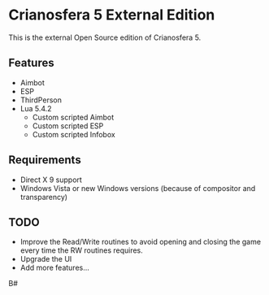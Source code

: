 # Crianosfera 5 External Edition
This is the external Open Source edition of Crianosfera 5.

## Features
- Aimbot
- ESP
- ThirdPerson
- Lua 5.4.2
    - Custom scripted Aimbot
    - Custom scripted ESP
    - Custom scripted Infobox

## Requirements
- Direct X 9 support
- Windows Vista or new Windows versions (because of compositor and transparency)

## TODO
- Improve the Read/Write routines to avoid opening and closing the game every time the RW routines requires.
- Upgrade the UI
- Add more features...


B#